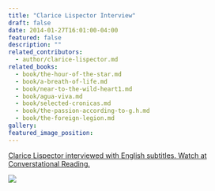 ```yaml
---
title: "Clarice Lispector Interview"
draft: false
date: 2014-01-27T16:01:00-04:00
featured: false
description: ""
related_contributors:
  - author/clarice-lispector.md
related_books:
  - book/the-hour-of-the-star.md
  - book/a-breath-of-life.md
  - book/near-to-the-wild-heart1.md
  - book/agua-viva.md
  - book/selected-cronicas.md
  - book/the-passion-according-to-g.h.md
  - book/the-foreign-legion.md
gallery:
featured_image_position: 
---
```


[Clarice Lispector interviewed with English subtitles. Watch at Converstational Reading.](http://conversationalreading.com/clarice-lispector-interviewed/)

[![](https://ndbooks.imgix.net/CL_na_TV_Cultura_2.jpg)](http://ndbooks.com/author/clarice-lispector)

